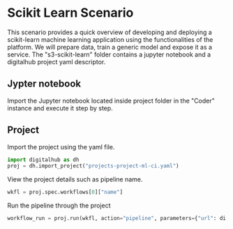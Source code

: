 # Scikit Learn Scenario

This scenario provides a quick overview of developing and deploying a scikit-learn machine learning application using the functionalities of the platform. We will prepare data, train a generic model and expose it as a service. The "s3-scikit-learn" folder contains a jupyter notebook and a digitalhub project yaml descriptor.

## Jypter notebook

Import the Jupyter notebook located inside project folder in the "Coder" instance and execute it step by step.

## Project

Import the project using the yaml file.

```python
import digitalhub as dh
proj = dh.import_project("projects-project-ml-ci.yaml")
```

View the project details such as pipeline name.

```python
wkfl = proj.spec.workflows[0]["name"]
```

Run the pipeline through the project

```python
workflow_run = proj.run(wkfl, action="pipeline", parameters={"url": di.key}, wait=True)
```
